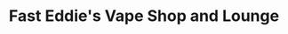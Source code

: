 ---
title: "Fast Eddie's Vape Shop and Lounge"
url: /cocoa/fast-eddies-vape-shop-and-lounge/
shop: e-cigarette
---
